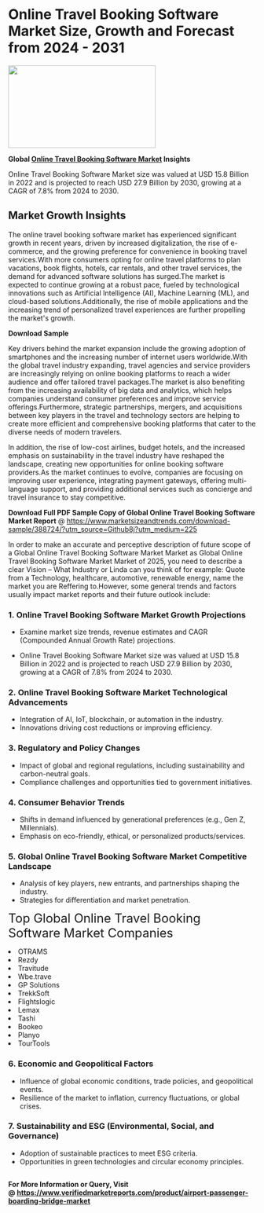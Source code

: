 <H1>Online Travel Booking Software Market Size, Growth and Forecast from 2024 - 2031</H1><img class="aligncenter size-medium wp-image-584254" src="https://thirdeyenews.in/wp-content/uploads/2024/09/Global-Market-Research-300x168.jpeg" alt="" width="300" height="168" /><p><strong>Global&nbsp;<a href="https://www.marketsizeandtrends.com/download-sample/388724/?utm_source=Github8j?utm_medium=225">Online Travel Booking Software Market</a> Insights</strong></p><p>Online Travel Booking Software Market size was valued at USD 15.8 Billion in 2022 and is projected to reach USD 27.9 Billion by 2030, growing at a CAGR of 7.8% from 2024 to 2030.</p><p><h2>Market Growth Insights</h2> <p>The online travel booking software market has experienced significant growth in recent years, driven by increased digitalization, the rise of e-commerce, and the growing preference for convenience in booking travel services.With more consumers opting for online travel platforms to plan vacations, book flights, hotels, car rentals, and other travel services, the demand for advanced software solutions has surged.The market is expected to continue growing at a robust pace, fueled by technological innovations such as Artificial Intelligence (AI), Machine Learning (ML), and cloud-based solutions.Additionally, the rise of mobile applications and the increasing trend of personalized travel experiences are further propelling the market's growth.</p> <p><strong>Download Sample</strong></p> <p>Key drivers behind the market expansion include the growing adoption of smartphones and the increasing number of internet users worldwide.With the global travel industry expanding, travel agencies and service providers are increasingly relying on online booking platforms to reach a wider audience and offer tailored travel packages.The market is also benefiting from the increasing availability of big data and analytics, which helps companies understand consumer preferences and improve service offerings.Furthermore, strategic partnerships, mergers, and acquisitions between key players in the travel and technology sectors are helping to create more efficient and comprehensive booking platforms that cater to the diverse needs of modern travelers.</p> <p>In addition, the rise of low-cost airlines, budget hotels, and the increased emphasis on sustainability in the travel industry have reshaped the landscape, creating new opportunities for online booking software providers.As the market continues to evolve, companies are focusing on improving user experience, integrating payment gateways, offering multi-language support, and providing additional services such as concierge and travel insurance to stay competitive.</p> <p><span class=""><strong>Download Full PDF Sample Copy of Global Online Travel Booking Software Market Report</strong> @ <a href="https://www.marketsizeandtrends.com/download-sample/388724/?utm_source=Github8j?utm_medium=225" target="_blank">https://www.marketsizeandtrends.com/download-sample/388724/?utm_source=Github8j?utm_medium=225</a></span></p><p>In order to make an accurate and perceptive description of future scope of a Global&nbsp;Online Travel Booking Software Market Market as Global&nbsp;Online Travel Booking Software Market Market of 2025, you need to describe a clear Vision &ndash; What Industry or Linda can you think of for example: Quote from a Technology, healthcare, automotive, renewable energy, name the market you are Reffering to.However, some general trends and factors usually impact market reports and their future outlook include:</p><h3>1.&nbsp;<strong>Online Travel Booking Software Market Growth Projections</strong></h3><ul><li>Examine market size trends, revenue estimates and CAGR (Compounded Annual Growth Rate) projections.</li><li><p>Online Travel Booking Software Market size was valued at USD 15.8 Billion in 2022 and is projected to reach USD 27.9 Billion by 2030, growing at a CAGR of 7.8% from 2024 to 2030.</p></li></ul><h3>2.&nbsp;<strong>Online Travel Booking Software Market Technological Advancements</strong></h3><ul><li>Integration of AI, IoT, blockchain, or automation in the industry.</li><li>Innovations driving cost reductions or improving efficiency.</li></ul><h3>3.&nbsp;<strong>Regulatory and Policy Changes</strong></h3><ul><li>Impact of global and regional regulations, including sustainability and carbon-neutral goals.</li><li>Compliance challenges and opportunities tied to government initiatives.</li></ul><h3>4.&nbsp;<strong>Consumer Behavior Trends</strong></h3><ul><li>Shifts in demand influenced by generational preferences (e.g., Gen Z, Millennials).</li><li>Emphasis on eco-friendly, ethical, or personalized products/services.</li></ul><h3>5.&nbsp;<strong>Global Online Travel Booking Software Market Competitive Landscape</strong></h3><ul><li>Analysis of key players, new entrants, and partnerships shaping the industry.</li><li>Strategies for differentiation and market penetration.</li></ul><p data-pm-slice="1 1 []"><span style="color: inherit; font-family: inherit; font-size: 25px;">Top Global Online Travel Booking Software Market Companies</span></p><div class="" data-test-id=""><p><li>OTRAMS</li><li> Rezdy</li><li> Travitude</li><li> Wbe.trave</li><li> GP Solutions</li><li> TrekkSoft</li><li> Flightslogic</li><li> Lemax</li><li> Tashi</li><li> Bookeo</li><li> Planyo</li><li> TourTools</li></p></div><h3>6.&nbsp;<strong>Economic and Geopolitical Factors</strong></h3><ul><li>Influence of global economic conditions, trade policies, and geopolitical events.</li><li>Resilience of the market to inflation, currency fluctuations, or global crises.</li></ul><h3>7.&nbsp;<strong>Sustainability and ESG (Environmental, Social, and Governance)</strong></h3><ul><li>Adoption of sustainable practices to meet ESG criteria.</li><li>Opportunities in green technologies and circular economy principles.</li></ul><h2><strong style="font-size: 14px;">For More Information or Query, Visit @&nbsp;</strong><a style="background-color: #ffffff; font-size: 14px;" href="https://www.marketsizeandtrends.com/report/online-travel-booking-software-market/" target="_blank">https://www.verifiedmarketreports.com/product/airport-passenger-boarding-bridge-market</a></h2>
